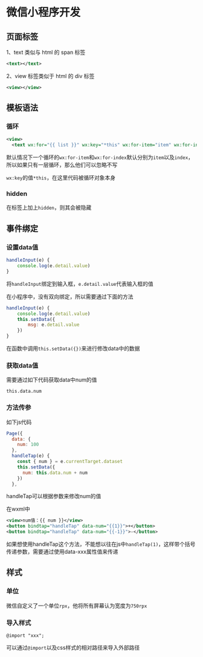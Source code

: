 # 微信小程序开发

## 页面标签

1、text 类似与 html 的 span 标签

```xml
<text></text>
```

2、view 标签类似于 html 的 div 标签

```xml
<view></view>
```

## 模板语法

### 循环

```xml
<view>
  <text wx:for="{{ list }}" wx:key="*this" wx:for-item="item" wx:for-index="index">{{ item }}</text>
```

默认情况下一个循环的`wx:for-item`和`wx:for-index`默认分别为`item`以及`index`，所以如果只有一层循环，那么他们可以忽略不写

`wx:key`的值`*this`，在这里代码被循环对象本身

### hidden

在标签上加上`hidden`，则其会被隐藏

## 事件绑定

### 设置data值

```js
handleInput(e) {
    console.log(e.detail.value)
}
```

将`handleInput`绑定到输入框，`e.detail.value`代表输入框的值

在小程序中，没有双向绑定，所以需要通过下面的方法

```js
handleInput(e) {
    console.log(e.detail.value)
    this.setData({
        msg: e.detail.value
    })
}
```

在函数中调用`this.setData({})`来进行修改data中的数据

### 获取data值

需要通过如下代码获取data中num的值

```
this.data.num
```

### 方法传参

如下js代码

```js
Page({
  data: {
    num: 100
  },
  handleTap(e) {
    const { num } = e.currentTarget.dataset
    this.setData({
      num: this.data.num + num
    })
  },
```

handleTap可以根据参数来修改num的值

在wxml中

```xml
<view>num值：{{ num }}</view>
<button bindtap="handleTap" data-num="{{1}}">+</button>
<button bindtap="handleTap" data-num="{{-1}}">-</button>
```

如果想使用handleTap这个方法，不能想以往在js中`handleTap(1)`，这样带个括号传递参数，需要通过使用data-xxx属性值来传递

## 样式

### 单位

微信自定义了一个单位`rpx`，他将所有屏幕认为宽度为`750rpx`

### 导入样式

```
@import "xxx";
```

可以通过`@import`以及css样式的相对路径来导入外部路径
